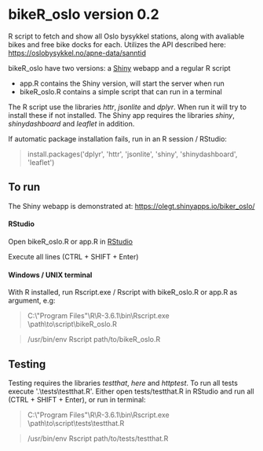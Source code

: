 # bikeR_oslo version 0.2

R script to fetch and show all Oslo bysykkel stations, along with avaliable bikes and free bike docks for each. Utilizes the API described here: https://oslobysykkel.no/apne-data/sanntid

bikeR_oslo have two versions: a [Shiny](https://shiny.rstudio.com/) webapp and a regular R script

- app.R contains the Shiny version, will start the server when run
- bikeR_oslo.R contains a simple script that can run in a terminal

The R script use the libraries _httr_, _jsonlite_ and _dplyr_. When run it will try to install these if not installed. The Shiny app requires the libraries _shiny_, _shinydashboard_ and _leaflet_ in addition. 

If automatic package installation fails, run in an R session / RStudio:
> install.packages('dplyr', 'httr', 'jsonlite', 'shiny', 'shinydashboard', 'leaflet')

## To run 
The Shiny webapp is demonstrated at: https://olegt.shinyapps.io/biker_oslo/ 

#### RStudio
Open bikeR_oslo.R or app.R in [RStudio](https://rstudio.com/)

Execute all lines (CTRL + SHIFT + Enter)

#### Windows / UNIX terminal
With R installed, run Rscript.exe / Rscript with bikeR_oslo.R or app.R as argument, e.g:

> C:\\"Program Files"\R\R-3.6.1\bin\Rscript.exe \path\to\script\bikeR_oslo.R

> /usr/bin/env Rscript path/to/bikeR_oslo.R

## Testing

Testing requires the libraries _testthat_, _here_ and _httptest_. To run all tests execute '.\tests\testthat.R'. Either open tests/testthat.R in RStudio and run all (CTRL + SHIFT + Enter), or run in terminal:

> C:\\"Program Files"\R\R-3.6.1\bin\Rscript.exe \path\to\script\tests\testthat.R

> /usr/bin/env Rscript path/to/tests/testthat.R